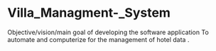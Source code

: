 # Villa_Managment-_System
Objective/vision/main goal of developing the software application To automate and computerize for the  management of  hotel data .
